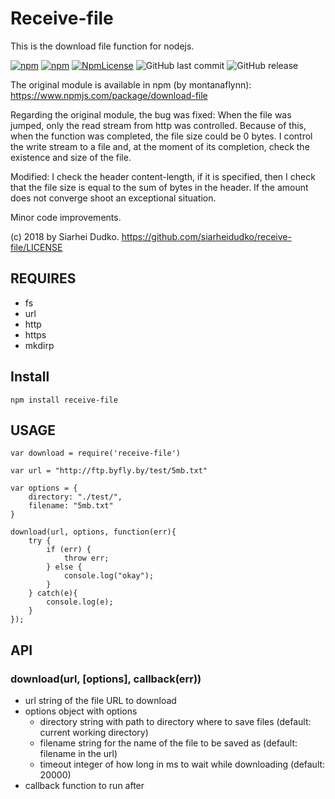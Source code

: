 # Receive-file
This is the download file function for nodejs.
  
[![npm](https://img.shields.io/npm/v/receive-file.svg)](https://www.npmjs.com/package/receive-file)
[![npm](https://img.shields.io/npm/dy/receive-file.svg)](https://www.npmjs.com/package/receive-file)
[![NpmLicense](https://img.shields.io/npm/l/receive-file.svg)](https://www.npmjs.com/package/receive-file)
![GitHub last commit](https://img.shields.io/github/last-commit/siarheidudko/receive-file.svg)
![GitHub release](https://img.shields.io/github/release/siarheidudko/receive-file.svg)

The original module is available in npm (by montanaflynn): https://www.npmjs.com/package/download-file

Regarding the original module, the bug was fixed:
When the file was jumped, only the read stream from http was controlled. Because of this, when the function was completed, the file size could be 0 bytes. I control the write stream to a file and, at the moment of its completion, check the existence and size of the file.

Modified: I check the header content-length, if it is specified, then I check that the file size is equal to the sum of bytes in the header. If the amount does not converge shoot an exceptional situation.

Minor code improvements.

(c) 2018 by Siarhei Dudko.
https://github.com/siarheidudko/receive-file/LICENSE

## REQUIRES
- fs
- url
- http
- https
- mkdirp

## Install
```
npm install receive-file
```

## USAGE
```
var download = require('receive-file')
 
var url = "http://ftp.byfly.by/test/5mb.txt"
 
var options = {
    directory: "./test/",
    filename: "5mb.txt"
}
 
download(url, options, function(err){
	try {
		if (err) { 
			throw err;
		} else {
			console.log("okay");
		}
	} catch(e){
		console.log(e);
	}
}); 
```

## API
### download(url, [options], callback(err))
- url string of the file URL to download
- options object with options
  - directory string with path to directory where to save files (default: current working directory)
  - filename string for the name of the file to be saved as (default: filename in the url)
  - timeout integer of how long in ms to wait while downloading (default: 20000)
- callback function to run after